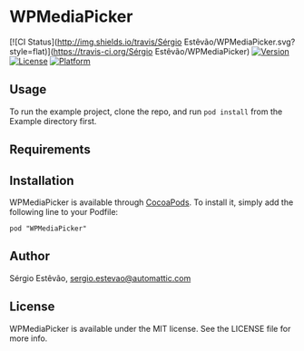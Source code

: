 # WPMediaPicker

[![CI Status](http://img.shields.io/travis/Sérgio Estêvão/WPMediaPicker.svg?style=flat)](https://travis-ci.org/Sérgio Estêvão/WPMediaPicker)
[![Version](https://img.shields.io/cocoapods/v/WPMediaPicker.svg?style=flat)](http://cocoadocs.org/docsets/WPMediaPicker)
[![License](https://img.shields.io/cocoapods/l/WPMediaPicker.svg?style=flat)](http://cocoadocs.org/docsets/WPMediaPicker)
[![Platform](https://img.shields.io/cocoapods/p/WPMediaPicker.svg?style=flat)](http://cocoadocs.org/docsets/WPMediaPicker)

## Usage

To run the example project, clone the repo, and run `pod install` from the Example directory first.

## Requirements

## Installation

WPMediaPicker is available through [CocoaPods](http://cocoapods.org). To install
it, simply add the following line to your Podfile:

    pod "WPMediaPicker"

## Author

Sérgio Estêvão, sergio.estevao@automattic.com

## License

WPMediaPicker is available under the MIT license. See the LICENSE file for more info.

